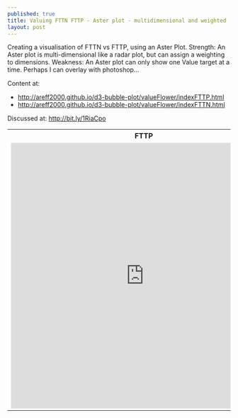 ```yaml
---
published: true
title: Valuing FTTN FTTP - Aster plot - multidimensional and weighted
layout: post
---
```

Creating a visualisation of FTTN vs FTTP, using an Aster Plot.
Strength: An Aster plot is multi-dimensional like a radar plot, but can assign a weighting to dimensions.
Weakness: An Aster plot can only show one Value target at a time. Perhaps I can overlay with photoshop...

Content at: 
<ul>
<li>
<a href="http://areff2000.github.io/d3-bubble-plot/valueFlower/indexFTTP.html">http://areff2000.github.io/d3-bubble-plot/valueFlower/indexFTTP.html</a> 
</li><li>
<a href="http://areff2000.github.io/d3-bubble-plot/valueFlower/indexFTTN.html">http://areff2000.github.io/d3-bubble-plot/valueFlower/indexFTTN.html</a>
</li></ul>

Discussed at: http://bit.ly/1RiaCpo

<table>
<th>FTTP</th><th>FTTN</th>
<tr><td>
<iframe width="600" height="600" frameborder="0" scrolling="no" src="http://areff2000.github.io/d3-bubble-plot/valueFlower/indexFTTP.html"></iframe>
</td>
<td>
<iframe width="600" height="600" frameborder="0" scrolling="no" src="http://areff2000.github.io/d3-bubble-plot/valueFlower/indexFTTN.html"></iframe>
</td>
</tr>
</table>

